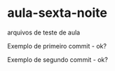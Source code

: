 # aula-sexta-noite
arquivos de teste de aula

Exemplo de primeiro commit - ok?

Exemplo de segundo commit - ok?
